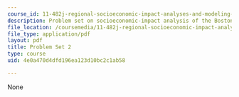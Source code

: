 ```yaml
---
course_id: 11-482j-regional-socioeconomic-impact-analyses-and-modeling-fall-2007
description: Problem set on socioeconomic-impact analysis of the Boston economy.
file_location: /coursemedia/11-482j-regional-socioeconomic-impact-analyses-and-modeling-fall-2007/4e0a470d4dfd196ea123d10bc2c1ab58_pset2.pdf
file_type: application/pdf
layout: pdf
title: Problem Set 2
type: course
uid: 4e0a470d4dfd196ea123d10bc2c1ab58

---
```

None